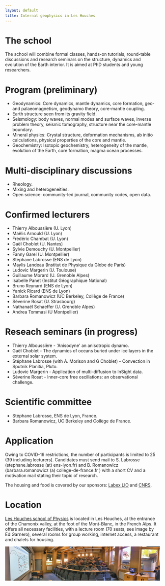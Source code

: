 ```yaml
---
layout: default
title: Internal geophysics in Les Houches
---
```

# The school

The school will combine formal classes, hands-on tutorials,
round-table discussions and research seminars on the structure,
dynamics and evolution of the Earth interior. It is aimed at PhD
students and young researchers.

# Program (preliminary)

* Geodynamics: Core dynamics, mantle dynamics, core formation, geo- and palaeomagnetism, geodynamo theory, core-mantle coupling.
* Earth structure seen from its gravity field.
* Seismology: body waves, normal modes and surface waves, inverse problem theory, seismic tomography, structure near the core-mantle boundary.
* Mineral physics: Crystal structure, deformation mechanisms, ab initio calculations, physical properties of the core and mantle.
* Geochemistry: Isotopic geochemistry, heterogeneity of the mantle, evolution of the Earth, core formation, magma ocean processes.

# Multi-disciplinary discussions

* Rheology.
* Mixing and heterogeneities.
* Open science: community-led journal, community codes, open data.

# Confirmed lecturers

* Thierry Alboussière (U. Lyon)
* Maëlis Arnould (U. Lyon)
* Frédéric Chambat (U. Lyon)
* Gaël Choblet (U. Nantes)
* Sylvie Demouchy (U. Montpellier)
* Fanny Garel (U. Montpellier)
* Stéphane Labrosse (ENS de Lyon)
* Maylis Landeau (Institut de Physique du Globe de Paris)
* Ludovic Margerin (U. Toulouse)
* Guillaume Morard (U. Grenoble Alpes)
* Isabelle Panet (Institut Géographique National)
* Bruno Reynard (ENS de Lyon)
* Yanick Ricard (ENS de Lyon)
* Barbara Romanowicz (UC Berkeley, Collège de France)
* Séverine Rosat (U. Strasbourg)
* Nathanaël Schaeffer (U. Grenoble Alpes)
* Andrea Tommasi (U Montpellier)

# Reseach seminars (in progress)

* Thierry Alboussière - 'Anisodyne' an anisotropic dynamo.
* Gaël Choblet - The dynamics of oceans buried under ice layers in the
external solar system.
* Stéphane Labrosse (with A. Morison and G Choblet) - Convection in
  Sputnik Planitia, Pluto.
* Ludovic Margerin - Application of multi-diffusion to InSight data.
* Séverine Rosat - Inner-core free oscillations: an observational challenge.

# Scientific committee

* Stéphane Labrosse, ENS de Lyon, France.
* Barbara Romanowicz, UC Berkeley and Collège de France.

# Application

Owing to COVID-19 restrictions, the number of participants is limited
to 25 (39 including lecturers). Candidates must send mail to
S. Labrosse (stephane.labrosse (at) ens-lyon.fr) and B. Romanowicz
(barbara.romanowicz (a) college-de-france.fr ) with a short CV and a motivation mail
stating their topic of research. 

The housing and food is covered by our sponsors: [Labex LIO](https://lio.universite-lyon.fr/) and [CNRS](http://www.cnrs.fr/en).

# Location

[Les Houches school of Physics](https://www.houches-school-physics.com/)
is located in Les Houches, at the entrance of the Chamonix valley, at
the foot of the Mont-Blanc, in the French Alps. It offers all
necessary facilities, with a lecture room (70 seats, see image by Ed Garnero), several rooms
for group working, internet access, a restaurant and chalets for
housing. 

![LectureRoom](./assets/images/LectureRoom.jpg)
